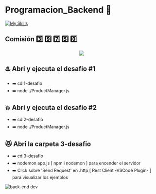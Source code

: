 # Programacion_Backend :wine_glass:

[![My Skills](https://skillicons.dev/icons?i=vscode,js,nodejs,express)](https://skillicons.dev)

## Comisión :three: :nine: :seven: :five: :zero:

<p align="center">
<img src="https://img.shields.io/badge/STATUS-EN%20DESAROLLO-green">
</p>

## :hotsprings: Abri y ejecuta el desafio #1

- :arrow_right: cd 1-desafio
- :arrow_right: node ./ProductManager.js

## :boom: Abri y ejecuta el desafio #2

- :arrow_right: cd 2-desafio
- :arrow_right: node ./ProductManager.js

## :heart_eyes_cat: Abri la carpeta 3-desafio

- :arrow_right: cd 3-desafio
- :arrow_right: nodemon app.js [ npm i nodemon ] para encender el servidor
- :arrow_right: Click sobre 'Send Request' en .http [ Rest Client -VSCode
  Plugin- ] para visualizar los ejemplos

![back-end dev](https://preview.redd.it/84iuborlqbf81.jpg?auto=webp&s=6d0c1c8235344d422b962126685915599415e838)
